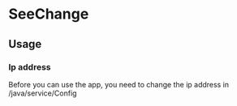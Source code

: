# SeeChange

## Usage

### Ip address
Before you can use the app, you need to change the ip address in /java/service/Config